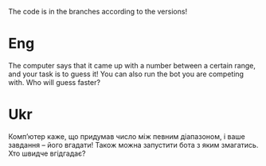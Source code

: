 The code is in the branches according to the versions!

# Eng
The computer says that it came up with a number between a certain range, and your task is to guess it! 
You can also run the bot you are competing with. Who will guess faster?
# Ukr
Комп’ютер каже, що придумав число між певним діапазоном, і ваше завдання – його вгадати! 
Також можна запустити бота з яким змагатись. Хто швидче вгідгадає?
